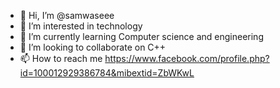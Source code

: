 - 👋 Hi, I’m @samwaseee
- 👀 I’m interested in technology 
- 🌱 I’m currently learning Computer science and engineering 
- 💞️ I’m looking to collaborate on C++
- 📫 How to reach me https://www.facebook.com/profile.php?id=100012929386784&mibextid=ZbWKwL

<!---
samwaseee/samwaseee is a ✨ special ✨ repository because its `README.md` (this file) appears on your GitHub profile.
You can click the Preview link to take a look at your changes.
--->
